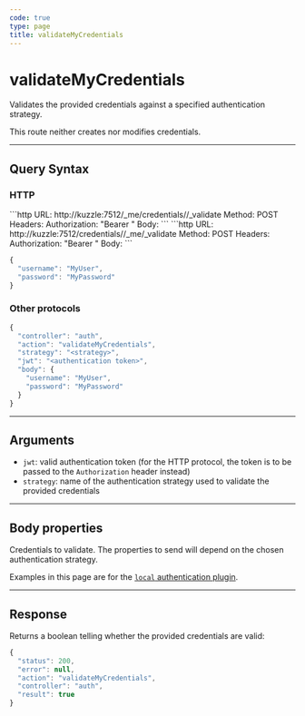 ```yaml
---
code: true
type: page
title: validateMyCredentials
---
```


# validateMyCredentials



Validates the provided credentials against a specified authentication strategy.

This route neither creates nor modifies credentials.

---

## Query Syntax

### HTTP

<SinceBadge version="2.4.0"/>
```http
URL: http://kuzzle:7512/_me/credentials/<strategy>/_validate
Method: POST
Headers: Authorization: "Bearer <authentication token>"
Body:
```

<DeprecatedBadge version="2.4.0">
```http
URL: http://kuzzle:7512/credentials/<strategy>/_me/_validate
Method: POST
Headers: Authorization: "Bearer <authentication token>"
Body:
```
</DeprecatedBadge>

```js
{
  "username": "MyUser",
  "password": "MyPassword"
}
```

### Other protocols

```js
{
  "controller": "auth",
  "action": "validateMyCredentials",
  "strategy": "<strategy>",
  "jwt": "<authentication token>",
  "body": {
    "username": "MyUser",
    "password": "MyPassword"
  }
}
```

---

## Arguments

- `jwt`: valid authentication token (for the HTTP protocol, the token is to be passed to the `Authorization` header instead)
- `strategy`: name of the authentication strategy used to validate the provided credentials

---

## Body properties

Credentials to validate. The properties to send will depend on the chosen authentication strategy.

Examples in this page are for the [`local` authentication plugin](https://github.com/kuzzleio/kuzzle-plugin-auth-passport-local).

---

## Response

Returns a boolean telling whether the provided credentials are valid:

```js
{
  "status": 200,
  "error": null,
  "action": "validateMyCredentials",
  "controller": "auth",
  "result": true
}
```
